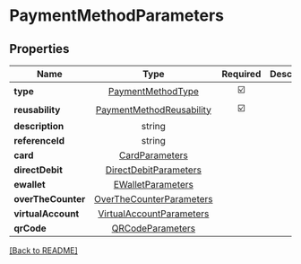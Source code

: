 # PaymentMethodParameters



## Properties

| Name | Type | Required | Description | Examples |
|------------|:-------------:|:-------------:|-------------|:-------------:|
| **type** |[PaymentMethodType](PaymentMethodType.md) | ☑️ |  | | |
| **reusability** |[PaymentMethodReusability](PaymentMethodReusability.md) | ☑️ |  | | |
| **description** |string |  |  | | |
| **referenceId** |string |  |  | | |
| **card** |[CardParameters](CardParameters.md) |  |  | | |
| **directDebit** |[DirectDebitParameters](DirectDebitParameters.md) |  |  | | |
| **ewallet** |[EWalletParameters](EWalletParameters.md) |  |  | | |
| **overTheCounter** |[OverTheCounterParameters](OverTheCounterParameters.md) |  |  | | |
| **virtualAccount** |[VirtualAccountParameters](VirtualAccountParameters.md) |  |  | | |
| **qrCode** |[QRCodeParameters](QRCodeParameters.md) |  |  | | |



[[Back to README]](../../README.md)